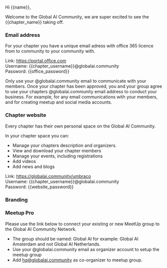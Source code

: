 Hi {{name}},

Welcome to the Global AI Community, we are super excited to see the {{chapter_name}} taking off.


### Email address
For your chapter you have a unique email adress with office 365 licence from to community to your community with.

Link: https://portal.office.com    
Username: {{chapter_username}}@globalai.community   
Password: {{office_password}}

Only use your @globalai.community email to communicate with your members. Once your chapter has been approved, you and your group agree to use your chapters @globalai.community email address to conduct your business. For example, for any email communications with your members, and for creating meetup and social media accounts.


### Chapter website
Every chapter has their own personal space on the Global AI Community. 

In your chapter space you can:
- Manage your chapters description and organizers.
- View and download your chapter members
- Manage your events, including registrations
- Add videos
- Add news and blogs


Link: https://globalai.community/umbraco   
Username: {{chapter_username}}@globalai.community   
Password: {{website_password}}   



### Branding




### Meetup Pro 
Please use the link below to connect your existing or new MeetUp group to the Global AI Community Network.   

- The group should be named: Global AI <city> for example: Global AI Amsterdam and not Global AI Netherlands.
- Use your @globalai.community email as organizer account to setup the meetup group
- Add hq@globalai.community as co-organizer to meetup group. 
